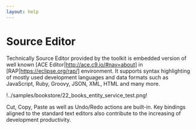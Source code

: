 ```yaml
---
layout: help
---
```


Source Editor
===

Technically Source Editor provided by the toolkit is embedded version of well known [ACE Editor|http://ace.c9.io/#nav=about] in [RAP|https://eclipse.org/rap/] environment.
It supports syntax highlighting of mostly used development languages and data formats such as JavaScript, Ruby, Groovy, JSON, XML, HTML and many more.

!../samples/bookstore/22_books_entity_service_test.png!

Cut, Copy, Paste as well as Undo/Redo actions are built-in.
Key bindings aligned to the standard text editors also contribute to the increasing of development productivity.


